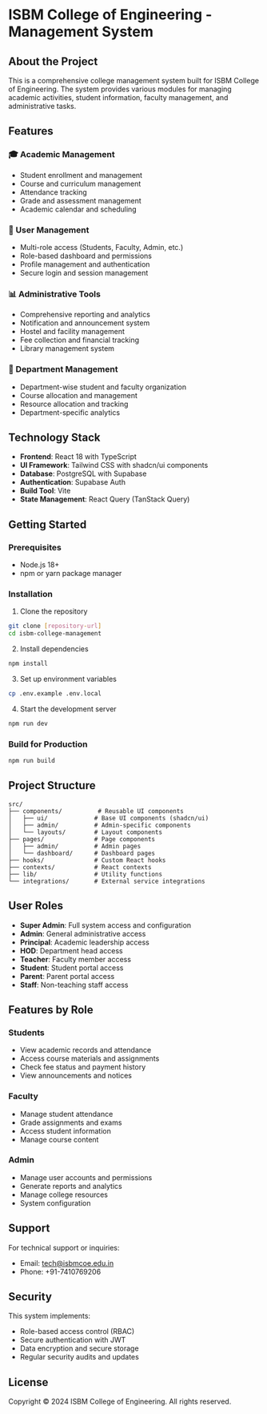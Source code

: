 # ISBM College of Engineering - Management System

## About the Project

This is a comprehensive college management system built for ISBM College of Engineering. The system provides various modules for managing academic activities, student information, faculty management, and administrative tasks.

## Features

### 🎓 Academic Management
- Student enrollment and management
- Course and curriculum management  
- Attendance tracking
- Grade and assessment management
- Academic calendar and scheduling

### 👥 User Management
- Multi-role access (Students, Faculty, Admin, etc.)
- Role-based dashboard and permissions
- Profile management and authentication
- Secure login and session management

### 📊 Administrative Tools
- Comprehensive reporting and analytics
- Notification and announcement system
- Hostel and facility management
- Fee collection and financial tracking
- Library management system

### 🏫 Department Management
- Department-wise student and faculty organization
- Course allocation and management
- Resource allocation and tracking
- Department-specific analytics

## Technology Stack

- **Frontend**: React 18 with TypeScript
- **UI Framework**: Tailwind CSS with shadcn/ui components
- **Database**: PostgreSQL with Supabase
- **Authentication**: Supabase Auth
- **Build Tool**: Vite
- **State Management**: React Query (TanStack Query)

## Getting Started

### Prerequisites
- Node.js 18+ 
- npm or yarn package manager

### Installation

1. Clone the repository
```bash
git clone [repository-url]
cd isbm-college-management
```

2. Install dependencies
```bash
npm install
```

3. Set up environment variables
```bash
cp .env.example .env.local
```

4. Start the development server
```bash
npm run dev
```

### Build for Production

```bash
npm run build
```

## Project Structure

```
src/
├── components/          # Reusable UI components
│   ├── ui/             # Base UI components (shadcn/ui)
│   ├── admin/          # Admin-specific components
│   └── layouts/        # Layout components
├── pages/              # Page components
│   ├── admin/          # Admin pages
│   └── dashboard/      # Dashboard pages
├── hooks/              # Custom React hooks
├── contexts/           # React contexts
├── lib/                # Utility functions
└── integrations/       # External service integrations
```

## User Roles

- **Super Admin**: Full system access and configuration
- **Admin**: General administrative access
- **Principal**: Academic leadership access
- **HOD**: Department head access
- **Teacher**: Faculty member access
- **Student**: Student portal access
- **Parent**: Parent portal access
- **Staff**: Non-teaching staff access

## Features by Role

### Students
- View academic records and attendance
- Access course materials and assignments
- Check fee status and payment history
- View announcements and notices

### Faculty
- Manage student attendance
- Grade assignments and exams
- Access student information
- Manage course content

### Admin
- Manage user accounts and permissions
- Generate reports and analytics
- Manage college resources
- System configuration

## Support

For technical support or inquiries:
- Email: tech@isbmcoe.edu.in
- Phone: +91-7410769206

## Security

This system implements:
- Role-based access control (RBAC)
- Secure authentication with JWT
- Data encryption and secure storage
- Regular security audits and updates

## License

Copyright © 2024 ISBM College of Engineering. All rights reserved.
